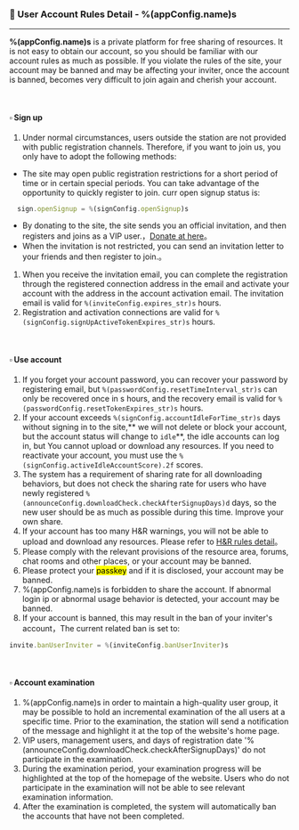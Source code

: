 ### :orange_book: User Account Rules Detail - %(appConfig.name)s
---
**%(appConfig.name)s** is a private platform for free sharing of resources. It is not easy to obtain our account, so you should be familiar with our account rules as much as possible. If you violate the rules of the site, your account may be banned and may be affecting your inviter, once the account is banned, becomes very difficult to join again and cherish your account.

&emsp;

#### :white_small_square: Sign up
1. Under normal circumstances, users outside the station are not provided with public registration channels. Therefore, if you want to join us, you only have to adopt the following methods:
  * The site may open public registration restrictions for a short period of time or in certain special periods. You can take advantage of the opportunity to quickly register to join. curr open signup status is:
  ```javascript
	sign.openSignup = %(signConfig.openSignup)s
  ```
  * By donating to the site, the site sends you an official invitation, and then registers and joins as a VIP user.，[Donate at here](/vip/rules)。
  * When the invitation is not restricted, you can send an invitation letter to your friends and then register to join.。
  
1. When you receive the invitation email, you can complete the registration through the registered connection address in the email and activate your account with the address in the account activation email. The invitation email is valid for `%(inviteConfig.expires_str)s` hours.
1. Registration and activation connections are valid for `%(signConfig.signUpActiveTokenExpires_str)s` hours.

&emsp;

#### :white_small_square: Use account

1. If you forget your account password, you can recover your password by registering email, but `%(passwordConfig.resetTimeInterval_str)s` can only be recovered once in s hours, and the recovery email is valid for `%(passwordConfig.resetTokenExpires_str)s` hours.
1. If your account exceeds `%(signConfig.accountIdleForTime_str)s` days without signing in to the site,** we will not delete or block your account, but the account status will change to `idle`**, the idle accounts can log in, but You cannot upload or download any resources. If you need to reactivate your account, you must use the `%(signConfig.activeIdleAccountScore).2f` scores.
1. The system has a requirement of sharing rate for all downloading behaviors, but does not check the sharing rate for users who have newly registered `%(announceConfig.downloadCheck.checkAfterSignupDays)d` days, so the new user should be as much as possible during this time. Improve your own share.
1. If your account has too many H&R warnings, you will not be able to upload and download any resources. Please refer to [H&R rules detail](/about/manual/hnrRules)。
1. Please comply with the relevant provisions of the resource area, forums, chat rooms and other places, or your account may be banned.
1. Please protect your <mark>passkey</mark> and if it is disclosed, your account may be banned.
1. %(appConfig.name)s is forbidden to share the account. If abnormal login ip or abnormal usage behavior is detected, your account may be banned.
1. If your account is banned, this may result in the ban of your inviter's account，The current related ban is set to:
```javascript
invite.banUserInviter = %(inviteConfig.banUserInviter)s
```

&emsp;

#### :white_small_square: Account examination

1. %(appConfig.name)s in order to maintain a high-quality user group, it may be possible to hold an incremental examination of the all users at a specific time. Prior to the examination, the station will send a notification of the message and highlight it at the top of the website's home page.
1. VIP users, management users, and days of registration date '%(announceConfig.downloadCheck.checkAfterSignupDays)' do not participate in the examination.
1. During the examination period, your examination progress will be highlighted at the top of the homepage of the website. Users who do not participate in the examination will not be able to see relevant examination information.
1. After the examination is completed, the system will automatically ban the accounts that have not been completed.